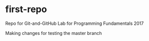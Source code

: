 # first-repo
Repo for Git-and-GitHub Lab for Programming Fundamentals 2017



Making changes for testing the master branch
